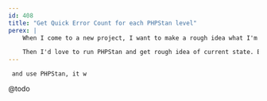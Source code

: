 ```yaml
---
id: 408
title: "Get Quick Error Count for each PHPStan level"
perex: |
    When I come to a new project, I want to make a rough idea what I'm dealing with in few minutes. I usually check `composer.json`, and [measure the lines](/blog/easy-and-quick-way-to-measure-lines-of-code-in-php).

    Then I'd love to run PHPStan and get rough idea of current state. But if there are baselines, custom extensions, global ignores or none PHPStan at all?
---
```


     and use PHPStan, it w
@todo
